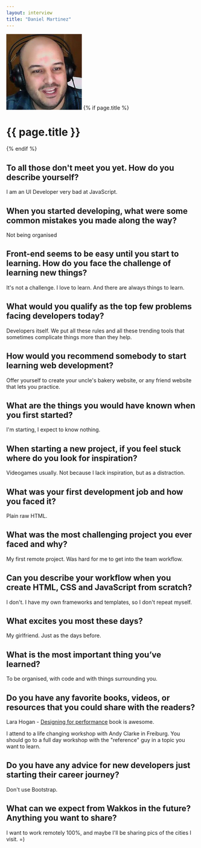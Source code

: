 ```yaml
---
layout: interview
title: "Daniel Martinez"
---
```

<img class="home-section__portrait" src="/images/portrait-daniel-martinez.jpg" alt="Photo Daniel Martínez"  />
{% if page.title %} 
  <h1 class="interviews__h1">{{ page.title }}</h1> 
{% endif %}

## To all those don't meet you yet. How do you describe yourself?
I am an UI Developer very bad at JavaScript.

## When you started developing, what were some common mistakes you made along the way?
Not being organised

## Front-end seems to be easy until you start to learning. How do you face the challenge of learning new things?
It's not a challenge. I love to learn. And there are always things to learn.

## What would you qualify as the top few problems facing developers today?
Developers itself. We put all these rules and all these trending tools that sometimes complicate things more than they help.

## How would you recommend somebody to start learning web development?
Offer yourself to create your uncle's bakery website, or any friend website that lets you practice.

## What are the things you would have known when you first started?
I'm starting, I expect to know nothing.

## When starting a new project, if you feel stuck where do you look for inspiration?
Videogames usually. Not because I lack inspiration, but as a distraction.

## What was your first development job and how you faced it?
Plain raw HTML.

## What was the most challenging project you ever faced and why?
My first remote project. Was hard for me to get into the team workflow.

## Can you describe your workflow when you create HTML, CSS and JavaScript from scratch?
I don't. I have my own frameworks and templates, so I don't repeat myself.

## What excites you most these days?
My girlfriend. Just as the days before.

## What is the most important thing you’ve learned?
To be organised, with code and with things surrounding you.

## Do you have any favorite books, videos, or resources that you could share with the readers?
Lara Hogan - [Designing for performance](http://shop.oreilly.com/product/0636920033578.do) book is awesome.

I attend to a life changing workshop with Andy Clarke in Freiburg. You should go to a full day workshop with the "reference" guy in a topic you want to learn.

## Do you have any advice for new developers just starting their career journey?
Don't use Bootstrap.

## What can we expect from Wakkos in the future? Anything you want to share?
I want to work remotely 100%, and maybe I'll be sharing pics of the cities I visit. =)